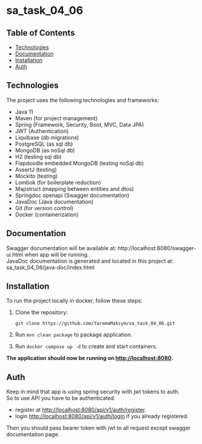 # sa_task_04_06


## Table of Contents

- [Technologies](#technologies)
- [Documentation](#documentation)
- [Installation](#installation)
- [Auth](#auth)

## Technologies

The project uses the following technologies and frameworks:

- Java 11
- Maven (for project management)
- Spring (Framework, Security, Boot, MVC, Data JPA)
- JWT (Authentication)
- Liquibase (db migrations)
- PostgreSQL (as sql db)
- MongoDB (as noSql db)
- H2 (testing sql db)
- Flapdoodle embedded MongoDB (testing noSql db)
- AssertJ (testing)
- Mockito (testing)
- Lombok (for boilerplate reduction)
- Mapstruct (mapping between entities and dtos)
- Springdoc openapi (Swagger documentation)
- JavaDoc (Java documentation)
- Git (for version control)
- Docker (containerization)

## Documentation

Swagger documentation will be available at: http://localhost:8080/swagger-ui.html when app will be running. \
JavaDoc documentation is generated and located in this project at: sa_task_04_06/java-doc/index.html

## Installation

To run the project locally in docker, follow these steps:

1. Clone the repository:

   ```
   git clone https://github.com/YaremaMaksym/sa_task_04_06.git
   ```

2. Run `mvn clean package` to package application.

3. Run `docker compose up -d` to create and start containers.

**The application should now be running on [http://localhost:8080](http://localhost:8080).**

## Auth

Keep in mind that app is using spring security with jwt tokens to auth. \
So to use API you have to be authenticated: 
* register at [http://localhost:8080/api/v1/auth/register](http://localhost:8080/api/v1/auth/register).
* login [http://localhost:8080/api/v1/auth/login](http://localhost:8080/api/v1/auth/login) if you already registered.

Then you should pass bearer token with jwt to all request except swagger documentation page.

